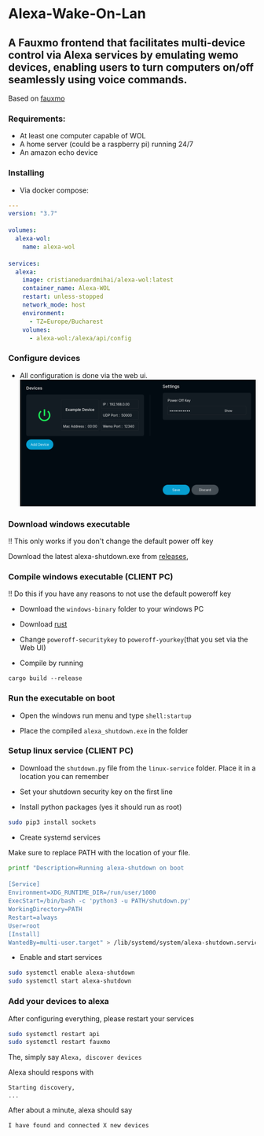 # Alexa-Wake-On-Lan
## A Fauxmo frontend that facilitates multi-device control via Alexa services by emulating wemo devices, enabling users to turn computers on/off seamlessly using voice commands.

Based on [fauxmo](https://github.com/n8henrie/fauxmo)

### Requirements:
- At least one computer capable of WOL
- A home server (could be a raspberry pi) running 24/7
- An amazon echo device

### Installing
- Via docker compose:
```yaml
---
version: "3.7"

volumes:
  alexa-wol:
    name: alexa-wol

services:
  alexa:
    image: cristianeduardmihai/alexa-wol:latest
    container_name: Alexa-WOL
    restart: unless-stopped
    network_mode: host
    environment:
      - TZ=Europe/Bucharest
    volumes:
      - alexa-wol:/alexa/api/config
```

### Configure devices

 - All configuration is done via the web ui.
 ![Web UI](images/webui.png)


### Download windows executable

!! This only works if you don't change the default power off key

Download the latest alexa-shutdown.exe from [releases](https://github.com/CristianEduardMihai/alexa-wol/releases/), 

### Compile windows executable (CLIENT PC)

!! Do this if you have any reasons to not use the default poweroff key

- Download the `windows-binary` folder to your windows PC

- Download [rust](https://www.rust-lang.org/tools/install)

- Change `poweroff-securitykey` to `poweroff-yourkey`(that you set via the Web UI)

- Compile by running
```
cargo build --release
```

### Run the executable on boot

- Open the windows run menu and type `shell:startup`

- Place the compiled `alexa_shutdown.exe` in the folder

### Setup linux service (CLIENT PC)
- Download the `shutdown.py` file from the `linux-service` folder. Place it in a location you can remember

- Set your shutdown security key on the first line

- Install python packages (yes it should run as root)
```bash
sudo pip3 install sockets
```

- Create systemd services

Make sure to replace PATH with the location of your file.
```bash
printf "Description=Running alexa-shutdown on boot

[Service]
Environment=XDG_RUNTIME_DIR=/run/user/1000
ExecStart=/bin/bash -c 'python3 -u PATH/shutdown.py'
WorkingDirectory=PATH
Restart=always
User=root
[Install]
WantedBy=multi-user.target" > /lib/systemd/system/alexa-shutdown.service
```

- Enable and start services

```bash
sudo systemctl enable alexa-shutdown
sudo systemctl start alexa-shutdown
```


### Add your devices to alexa
After configuring everything, please restart your services
```bash
sudo systemctl restart api
sudo systemctl restart fauxmo
```

The, simply say
`Alexa, discover devices`

Alexa should respons with
```
Starting discovery,
...
```

After about a minute, alexa should say
```
I have found and connected X new devices
```
